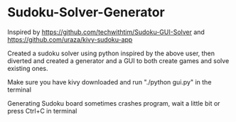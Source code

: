 # Sudoku-Solver-Generator
Inspired by https://github.com/techwithtim/Sudoku-GUI-Solver and https://github.com/uraza/kivy-sudoku-app

Created a sudoku solver using python inspired by the above user,  then diverted and created a generator and a GUI to both create games and solve existing ones.

Make sure you  have kivy downloaded and run "./python gui.py" in the terminal

Generating Sudoku board sometimes crashes program, wait a little bit or press Ctrl+C in terminal
